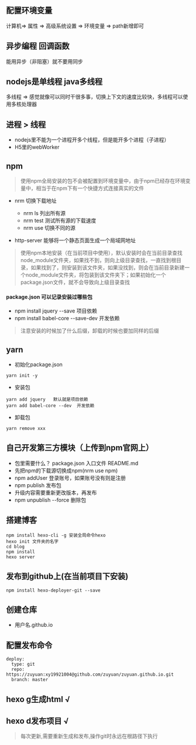 ## 配置环境变量
计算机=> 属性 => 高级系统设置 => 环境变量 => path新增即可
## 异步编程 回调函数
能用异步（非阻塞）就不要用同步
## nodejs是单线程 java多线程
多线程 => 感觉就像可以同时干很多事，切换上下文的速度比较快，多线程可以使用多核处理器
## 进程 > 线程
- nodejs里不能为一个进程开多个线程，但是能开多个进程（子进程）
- H5里的webWorker

## npm
> 使用npm全局安装的包不会被配置到环境变量中，由于npm已经存在环境变量中，相当于在npm下有一个快捷方式连接真实的文件

- nrm 切换下载地址
    - nrm ls 列出所有源
    - nrm test 测试所有源的下载速度
    - nrm use <source name> 切换不同的源

- http-server 能够将一个静态页面生成一个局域网地址

> 使用npm本地安装（在当前项目中使用），默认安装时会在当前目录查找node_module文件夹，如果找不到，则向上级目录查找，一直找到根目录，如果找到了，则安装到该文件夹，如果没找到，则会在当前目录新建一个node_module文件夹，将包装到该文件夹下；如果初始化一个package.json文件，就不会导致向上级目录查找

#### package.json 可以记录安装过哪些包
- npm install jquery --save  项目依赖
- npm install babel-core --save-dev  开发依赖

> 注意安装的时候加了什么后缀，卸载的时候也要加同样的后缀

## yarn
- 初始化package.json
```
yarn init -y
```
- 安装包
```
yarn add jquery   默认就是项目依赖
yarn add babel-core --dev  开发依赖
```
- 卸载包
```
yarn remove xxx
```

## 自己开发第三方模块（上传到npm官网上）
- 包里需要什么？ package.json  入口文件  README.md
- 先把npm的下载源切换成npm(nrm use npm)
- npm addUser  登录账号，如果账号没有则是注册
- npm publish  发布包
- 升级内容需要重新更改版本，再发布
- npm unpublish --force  删除包


## 搭建博客
```
npm install hexo-cli -g 安装全局命令hexo
hexo init 文件夹的名字 
cd blog
npm install
hexo server
```
## 发布到github上(在当前项目下安装)
```
npm install hexo-deployer-git --save
```
## 创建仓库
- 用户名.github.io

## 配置发布命令
```
deploy:
  type: git
  repo: https://zuyuan:xy19921004@github.com/zuyuan/zuyuan.github.io.git
  branch: master
```
## hexo g生成html √
## hexo d发布项目 √

> 每次更新,需要重新生成和发布,操作git时永远在根路径下执行